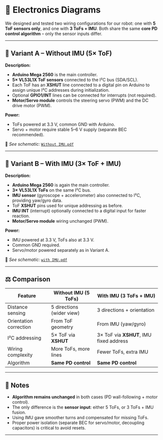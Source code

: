 # 🔌 Electronics Diagrams

We designed and tested two wiring configurations for our robot: one with **5 ToF sensors only**, and one with **3 ToFs + IMU**. Both share the same **core PD control algorithm** – only the sensor inputs differ.

---

## 📐 Variant A – Without IMU (5× ToF)

**Description:**  
- **Arduino Mega 2560** is the main controller.  
- **5× VL53L1X ToF sensors** connected to the I²C bus (SDA/SCL).  
- Each ToF has an **XSHUT** line connected to a digital pin on Arduino to assign unique I²C addresses during initialization.  
- Optional **GPIO1/INT** lines can be connected for interrupts (not required).  
- **Motor/Servo module** controls the steering servo (PWM) and the DC drive motor (PWM).  

**Power:**  
- ToFs powered at 3.3 V, common GND with Arduino.  
- Servo + motor require stable 5–6 V supply (separate BEC recommended).  

📄 *See schematic:* [`Without IMU.pdf`](Without%20IMU.pdf)

---

## 📐 Variant B – With IMU (3× ToF + IMU)

**Description:**  
- **Arduino Mega 2560** is again the main controller.  
- **3× VL53L1X ToFs** on the same I²C bus.  
- **IMU sensor** (gyroscope + accelerometer) also connected to I²C, providing yaw/gyro data.  
- ToF **XSHUT** pins used for unique addressing as before.  
- **IMU INT** (interrupt) optionally connected to a digital input for faster reaction.  
- **Motor/Servo module** wiring unchanged (PWM).  

**Power:**  
- IMU powered at 3.3 V, ToFs also at 3.3 V.  
- Common GND required.  
- Servo/motor powered separately as in Variant A.  

📄 *See schematic:* [`with IMU.pdf`](with%20IMU.pdf)

---

## ⚖️ Comparison

| Feature               | Without IMU (5 ToFs)        | With IMU (3 ToFs + IMU)    |
|------------------------|-----------------------------|-----------------------------|
| Distance sensing       | 5 directions (wider view)  | 3 directions + orientation |
| Orientation correction | From ToF geometry          | From IMU (yaw/gyro)        |
| I²C addressing         | 5× ToF via **XSHUT**       | 3× ToF via **XSHUT**, IMU fixed address |
| Wiring complexity      | More ToFs, more lines      | Fewer ToFs, extra IMU      |
| Algorithm              | **Same PD control**        | **Same PD control**        |

---

## 📝 Notes

- **Algorithm remains unchanged** in both cases (PD wall-following + motor control).  
- The only difference is the **sensor input**: either 5 ToFs, or 3 ToFs + IMU fusion.  
- Using IMU gave smoother turns and compensated for missing ToFs.  
- Proper power isolation (separate BEC for servo/motor, decoupling capacitors) is critical to avoid resets.  

---
